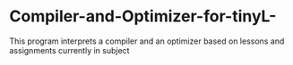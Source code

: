 # Compiler-and-Optimizer-for-tinyL-


This program interprets a compiler and an optimizer based on lessons and assignments currently in subject
